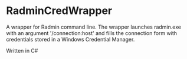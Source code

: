 # RadminCredWrapper
A wrapper for Radmin command line.
The wrapper launches radmin.exe with an argument '/connection:host' and fills the connection form with credentials stored in a Windows Credential Manager.

Written in C#
